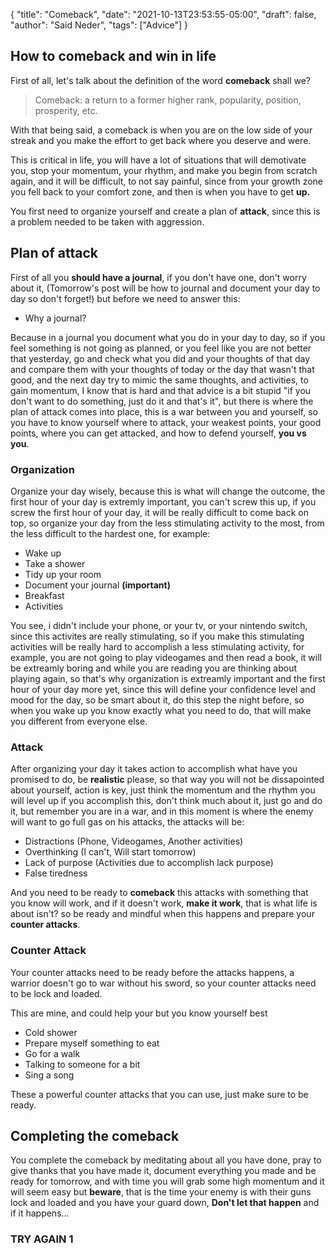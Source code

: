 {
  "title": "Comeback",
  "date": "2021-10-13T23:53:55-05:00",
  "draft": false,
  "author": "Said Neder",
  "tags": ["Advice"]
}

## How to comeback and win in life

First of all, let's talk about the definition of the word **comeback** shall we?

> Comeback: a return to a former higher rank, popularity, position, prosperity, etc.

With that being said, a comeback is when you are on the low side of your streak and you make
the effort to get back where you deserve and were.

This is critical in life, you will have a lot of situations that will demotivate you,
stop your momentum, your rhythm, and make you begin from scratch again,
and it will be difficult, to not say painful, since from your growth zone you fell back
to your comfort zone, and then is when you have to get **up.**

You first need to organize yourself and create a plan of **attack**, since this is a
problem needed to be taken with aggression.

## Plan of attack

First of all you **should have a journal**, if you don't have one, don't worry about it,
(Tomorrow's post will be how to journal and document your day to day so don't forget!)
but before we need to answer this:

-   Why a journal?

Because in a journal you document what you do in your day to day, so if you feel something is not going as planned,
or you feel like you are not better that yesterday, go and check what you did and your thoughts of that day and compare them
with your thoughts of today or the day that wasn't that good, and the next day try to mimic the same thoughts, and activities,
to gain momentum, I know that is hard and that advice is a bit stupid "if you don't want to do something, just do it and that's it",
but there is where the plan of attack comes into place, this is a war between you and yourself, so you have to know yourself where
to attack, your weakest points, your good points, where you can get attacked, and how to defend yourself, **you vs you**.

### Organization

Organize your day wisely, because this is what will change the outcome, the first hour of your day is extremly important,
you can't screw this up, if you screw the first hour of your day, it will be really difficult to come back on top,
so organize your day from the less stimulating activity to the most, from the less difficult to the hardest one, for example:

-   Wake up
-   Take a shower
-   Tidy up your room
-   Document your journal **(important)**
-   Breakfast
-   Activities

You see, i didn't include your phone, or your tv, or your nintendo switch, since this activites are really stimulating,
so if you make this stimulating activities will be really hard to accomplish a less stimulating activity, for example, you are not
going to play videogames and then read a book, it will be extreamly boring and while you are reading you are thinking about playing again,
so that's why organization is extreamly important and the first hour of your day more yet, since this will define your confidence level and mood
for the day, so be smart about it, do this step the night before, so when you wake up you know exactly what you need to do, that will make you
different from everyone else.

### Attack

After organizing your day it takes action to accomplish what have you promised to do, be **realistic** please, so that way you will not be
dissapointed about yourself, action is key, just think the momentum and the rhythm you will level up if you accomplish this, don't think much
about it, just go and do it, but remember you are in a war, and in this moment is where the enemy will want to go full gas on his attacks,
the attacks will be:

-   Distractions (Phone, Videogames, Another activities)
-   Overthinking (I can't, Will start tomorrow)
-   Lack of purpose (Activities due to accomplish lack purpose)
-   False tiredness

And you need to be ready to **comeback** this attacks with something that you know will work, and if it doesn't work, **make it work**, that is
what life is about isn't? so be ready and mindful when this happens and prepare your **counter attacks**.

### Counter Attack

Your counter attacks need to be ready before the attacks happens, a warrior doesn't go to war without his sword, so your counter attacks need to be
lock and loaded.

This are mine, and could help your but you know yourself best

-   Cold shower
-   Prepare myself something to eat
-   Go for a walk
-   Talking to someone for a bit
-   Sing a song

These a powerful counter attacks that you can use, just make sure to be ready.

## Completing the comeback

You complete the comeback by meditating about all you have done, pray to give thanks that you have made it, document everything you made and
be ready for tomorrow, and with time you will grab some high momentum and it will seem easy but **beware**, that is the time your enemy is
with their guns lock and loaded and you have your guard down, **Don't let that happen** and if it happens...

### TRY AGAIN 1
